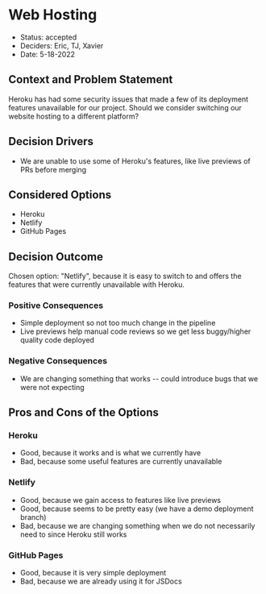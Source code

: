 # Web Hosting

* Status: accepted <!-- optional -->
* Deciders: Eric, TJ, Xavier <!-- optional -->
* Date: 5-18-2022 <!-- optional -->

## Context and Problem Statement

Heroku has had some security issues that made a few of its deployment features unavailable for our project. Should we consider switching our website hosting to a different platform?

## Decision Drivers <!-- optional -->

* We are unable to use some of Heroku's features, like live previews of PRs before merging

## Considered Options

* Heroku
* Netlify
* GitHub Pages

## Decision Outcome

Chosen option: "Netlify", because it is easy to switch to and offers the features that were currently unavailable with Heroku.

### Positive Consequences <!-- optional -->

* Simple deployment so not too much change in the pipeline
* Live previews help manual code reviews so we get less buggy/higher quality code deployed

### Negative Consequences <!-- optional -->

* We are changing something that works -- could introduce bugs that we were not expecting

## Pros and Cons of the Options <!-- optional -->

### Heroku

* Good, because it works and is what we currently have
* Bad, because some useful features are currently unavailable

### Netlify

* Good, because we gain access to features like live previews
* Good, because seems to be pretty easy (we have a demo deployment branch)
* Bad, because we are changing something when we do not necessarily need to since Heroku still works

### GitHub Pages

* Good, because it is very simple deployment
* Bad, because we are already using it for JSDocs